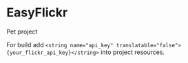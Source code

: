 # EasyFlickr
Pet project

For build add `<string name="api_key" translatable="false">{your_flickr_api_key}</string>` into project resources.
